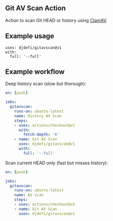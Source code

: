 ## Git AV Scan Action

Action to scan Git HEAD or history using [ClamAV](https://www.clamav.net/). 

## Example usage

```
uses: djdefi/gitavscan@v1
with:
  full: '--full'
```

## Example workflow

Deep history scan (slow but thorough):

```yaml
on: [push]

jobs:
  gitavscan:
    runs-on: ubuntu-latest
    name: History AV Scan
    steps:
    - uses: actions/checkout@v2
      with:
        fetch-depth: '0'
    - name: Git AV Scan
      uses: djdefi/gitavscan@v1
      with:
        full: '--full'
```  

Scan current HEAD only (fast but misses history):

```yaml
on: [push]

jobs:
  gitavscan:
    runs-on: ubuntu-latest
    name: AV scan
    steps:
    - uses: actions/checkout@v2
    - name: Git AV Scan
      uses: djdefi/gitavscan@v1
``` 

     